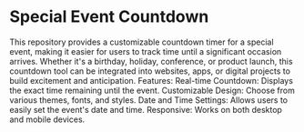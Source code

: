 # Special Event Countdown
This repository provides a customizable countdown timer for a special event, making it easier for users to track time until a significant occasion arrives. Whether it's a birthday, holiday, conference, or product launch, this countdown tool can be integrated into websites, apps, or digital projects to build excitement and anticipation.
Features:
Real-time Countdown: Displays the exact time remaining until the event.
Customizable Design: Choose from various themes, fonts, and styles.
Date and Time Settings: Allows users to easily set the event's date and time.
Responsive: Works on both desktop and mobile devices.
